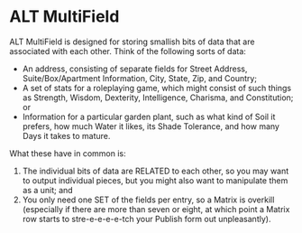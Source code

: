 # ALT MultiField #

ALT MultiField is designed for storing smallish bits of data that are associated with each other. 
Think of the following sorts of data:

* An address, consisting of separate fields for Street Address, Suite/Box/Apartment Information,
 City, State, Zip, and Country; 
* A set of stats for a roleplaying game, which might consist of such things as 
Strength, Wisdom, Dexterity, Intelligence, Charisma, and Constitution; or
* Information for a particular garden plant, such as what kind of Soil it prefers, how much Water it likes,
 its Shade Tolerance, and how many Days it takes to mature.

What these have in common is:

1. The individual bits of data are RELATED to each other, so you may want to output individual pieces,
 but you might also want to manipulate them as a unit; and
2. You only need one SET of the fields per entry, so a Matrix is overkill (especially if there are more than 
seven or eight, at which point a Matrix row starts to stre-e-e-e-e-tch your Publish form out unpleasantly).


